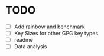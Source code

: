 # TODO

-[ ] Add rainbow and benchmark
-[ ] Key Sizes for other GPG key types 
-[ ] readme
-[ ] Data analysis